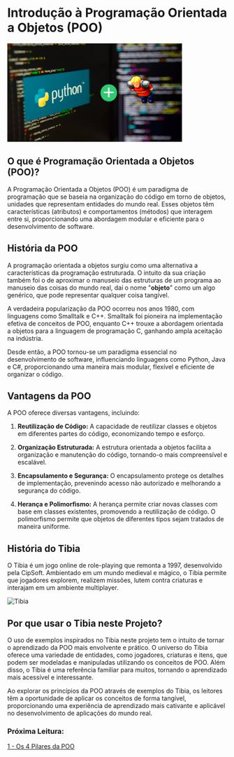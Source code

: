 # Introdução à Programação Orientada a Objetos (POO)

<img src="../images/header_img.png" alt="tibia" width="400" height="auto">


## O que é Programação Orientada a Objetos (POO)?

A Programação Orientada a Objetos (POO) é um paradigma de programação que se baseia na organização do código em torno de objetos, unidades que representam entidades do mundo real. Esses objetos têm características (atributos) e comportamentos (métodos) que interagem entre si, proporcionando uma abordagem modular e eficiente para o desenvolvimento de software.

## História da POO

A programação orientada a objetos surgiu como uma alternativa a características da programação estruturada. O intuito da sua criação também foi o de aproximar o manuseio das estruturas de um programa ao manuseio das coisas do mundo real, daí o nome "**objeto**" como um algo genérico, que pode representar qualquer coisa tangível.

A verdadeira popularização da POO ocorreu nos anos 1980, com linguagens como Smalltalk e C++. Smalltalk foi pioneira na implementação efetiva de conceitos de POO, enquanto C++ trouxe a abordagem orientada a objetos para a linguagem de programação C, ganhando ampla aceitação na indústria.

Desde então, a POO tornou-se um paradigma essencial no desenvolvimento de software, influenciando linguagens como Python, Java e C#, proporcionando uma maneira mais modular, flexível e eficiente de organizar o código.

## Vantagens da POO

A POO oferece diversas vantagens, incluindo:

1. **Reutilização de Código:** A capacidade de reutilizar classes e objetos em diferentes partes do código, economizando tempo e esforço.

2. **Organização Estruturada:** A estrutura orientada a objetos facilita a organização e manutenção do código, tornando-o mais compreensível e escalável.

3. **Encapsulamento e Segurança:** O encapsulamento protege os detalhes de implementação, prevenindo acesso não autorizado e melhorando a segurança do código.

4. **Herança e Polimorfismo:** A herança permite criar novas classes com base em classes existentes, promovendo a reutilização de código. O polimorfismo permite que objetos de diferentes tipos sejam tratados de maneira uniforme.

## História do Tibia

O Tibia é um jogo online de role-playing que remonta a 1997, desenvolvido pela CipSoft. Ambientado em um mundo medieval e mágico, o Tibia permite que jogadores explorem, realizem missões, lutem contra criaturas e interajam em um ambiente multiplayer.

![Tibia](https://www.tibiawiki.com.br/images/5/52/Tibia_Logo.png)

## Por que usar o Tibia neste Projeto?

O uso de exemplos inspirados no Tibia neste projeto tem o intuito de tornar o aprendizado da POO mais envolvente e prático. O universo do Tibia oferece uma variedade de entidades, como jogadores, criaturas e itens, que podem ser modeladas e manipuladas utilizando os conceitos de POO. Além disso, o Tibia é uma referência familiar para muitos, tornando o aprendizado mais acessível e interessante.

Ao explorar os princípios da POO através de exemplos do Tibia, os leitores têm a oportunidade de aplicar os conceitos de forma tangível, proporcionando uma experiência de aprendizado mais cativante e aplicável no desenvolvimento de aplicações do mundo real.

### Próxima Leitura:
[1 - Os 4 Pilares da POO](1%20-%20Os%204%20Pilares%20da%20POO.md)

